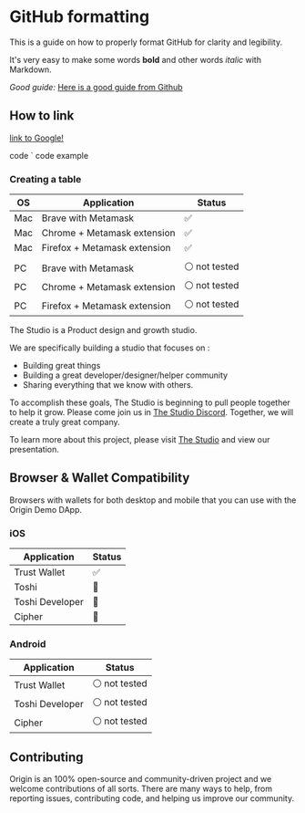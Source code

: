 
# GitHub formatting
This is a guide on how to properly format GitHub for clarity and legibility.

It's very easy to make some words **bold** and other words *italic* with Markdown.

*Good guide:*
[Here is a good guide from Github](https://guides.github.com/features/mastering-markdown/)



## How to link
 [link to Google!](http://google.com)
 
 code
` code example 
 

 ### Creating a table

 | OS | Application | Status |
 | ---- | -------- | ------ |
 | Mac | Brave with Metamask | ✅ |
 | Mac | Chrome + Metamask extension | ✅ |
 | Mac | Firefox + Metamask extension | ✅  |
 |  | |  |
 | PC | Brave with Metamask | ⚪️ not tested |
 | PC | Chrome + Metamask extension | ⚪️ not tested |
 | PC | Firefox + Metamask extension | ⚪️ not tested |




The Studio is a Product design and growth studio.  

We are specifically building a studio that focuses on :
* Building great things
* Building a great developer/designer/helper community
* Sharing everything that we know with others.

To accomplish these goals, The Studio is beginning to pull people together to help it grow.  Please come join us in [The Studio Discord](https://discord.gg/xUbxaGh). Together, we will create a truly great company.

To learn more about this project, please visit [The Studio](https://TheStudio.io) and view our presentation.




## Browser & Wallet Compatibility 
 Browsers with wallets for both desktop and mobile that you can use with the Origin Demo DApp.  



 ### iOS 

 | Application | Status |
 | ---- |  ------ |
 | Trust Wallet | ✅  |
 | Toshi  |  🚫  |
 | Toshi Developer  |  🚫  |
 | Cipher  | 🚫  |

 ### Android

 | Application | Status |
 | ---- |  ------ |
 | Trust Wallet | ⚪️ not tested |
 | Toshi Developer  |  ⚪️ not tested |
 | Cipher  |  ⚪️ not tested |


 ## Contributing

 Origin is an 100% open-source and community-driven project and we welcome contributions of all sorts. There are many ways to help, from reporting issues, contributing code, and helping us improve our community. 
